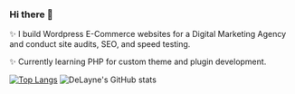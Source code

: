 ### Hi there 👋

<!--
**Delabove/delabove** is a ✨ _special_ ✨ repository because its `README.md` (this file) appears on your GitHub profile.




🔭 I build Wordpress E-Commerce websites for a Digital Marketing Agency and conduct site audits, SEO, and speed testing.
🌱 I’m currently learning PHP.

-->
✨ I build Wordpress E-Commerce websites for a Digital Marketing Agency and conduct site audits, SEO, and speed testing. <br>

✨ Currently learning PHP for custom theme and plugin development.

 [![Top Langs](https://github-readme-stats.vercel.app/api/top-langs/?username=delabove&theme=cobalt)](https://github.com/delabove/github-readme-stats)
![DeLayne's GitHub stats](https://github-readme-stats.vercel.app/api?username=delabove&show_icons=true&theme=cobalt)
